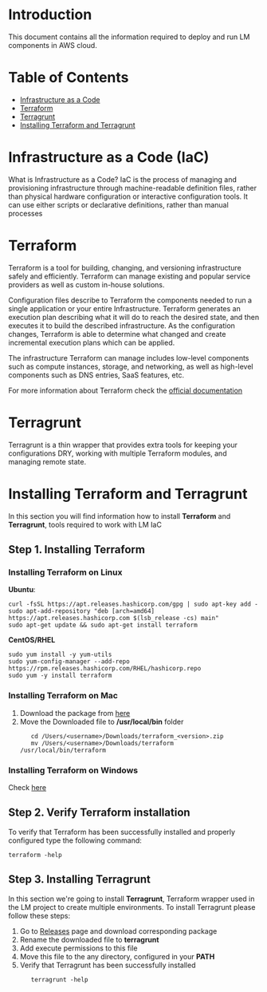 # Introduction
This document contains all the information required to deploy and run LM components in AWS cloud. 

# Table of Contents
- [Infrastructure as a Code](#infrastructure-as-a-code)
- [Terraform](#terraform)
- [Terragrunt](#terragrunt)
- [Installing Terraform and Terragrunt](#installing-terraform-and-terragrunt)

# Infrastructure as a Code (IaC)
What is Infrastructure as a Code? IaC is the process of managing and provisioning infrastructure through machine-readable definition files, rather than physical hardware configuration or interactive configuration tools. It can use either scripts or declarative definitions, rather than manual processes

# Terraform
Terraform is a tool for building, changing, and versioning infrastructure safely and efficiently. Terraform can manage existing and popular service providers as well as custom in-house solutions.

Configuration files describe to Terraform the components needed to run a single application or your entire Infrastructure. Terraform generates an execution plan describing what it will do to reach the desired state, and then executes it to build the described infrastructure. As the configuration changes, Terraform is able to determine what changed and create incremental execution plans which can be applied.

The infrastructure Terraform can manage includes low-level components such as compute instances, storage, and networking, as well as high-level components such as DNS entries, SaaS features, etc.

For more information about Terraform check the [official documentation](https://terraform.io)

# Terragrunt
Terragrunt is a thin wrapper that provides extra tools for keeping your configurations DRY, working with multiple Terraform modules, and managing remote state.

# Installing Terraform and Terragrunt
In this section you will find information how to install **Terraform** and **Terragrunt**, tools required to work with LM IaC

## Step 1. Installing Terraform

### Installing Terraform on Linux

**Ubuntu**:
```
curl -fsSL https://apt.releases.hashicorp.com/gpg | sudo apt-key add -
sudo apt-add-repository "deb [arch=amd64] https://apt.releases.hashicorp.com $(lsb_release -cs) main"
sudo apt-get update && sudo apt-get install terraform
```

**CentOS/RHEL**
```
sudo yum install -y yum-utils
sudo yum-config-manager --add-repo https://rpm.releases.hashicorp.com/RHEL/hashicorp.repo
sudo yum -y install terraform
```

### Installing Terraform on Mac

1. Download the package from [here](https://www.terraform.io/downloads.html)
2. Move the Downloaded file to **/usr/local/bin** folder
   ```
      cd /Users/<username>/Downloads/terraform_<version>.zip
      mv /Users/<username>/Downloads/terraform /usr/local/bin/terraform
   ```

### Installing Terraform on Windows
Check [here](https://learn.hashicorp.com/tutorials/terraform/install-cli?in=terraform/aws-get-started)

## Step 2. Verify Terraform installation
To verify that Terraform has been successfully installed and properly configured type the following command: 
```
terraform -help
```

## Step 3. Installing Terragrunt
In this section we're going to install **Terragrunt**, Terraform wrapper used in the LM project to create multiple environments. To install Terragrunt please follow these steps:

1. Go to [Releases](https://github.com/gruntwork-io/terragrunt/releases) page and download corresponding package
2. Rename the downloaded file to **terragrunt**
3. Add execute permissions to this file
4. Move this file to the any directory, configured in your **PATH**
5. Verify that Terragrunt has been successfully installed
   ```
      terragrunt -help
   ```
   


